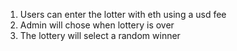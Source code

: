1. Users can enter the lotter with eth using a usd fee
2. Admin will chose when lottery is over
3. The lottery will select a random winner